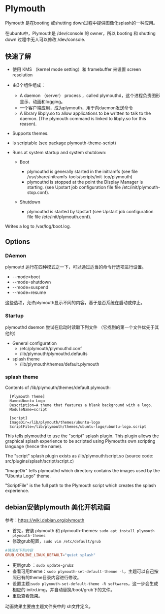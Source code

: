 # Plymouth

Plymouth 是在booting 或shutting down过程中提供图像化splash的一种应用。

在ubuntu中，Plymouth是 /dev/console 的 owner，所以 booting 和 shutting down 过程中无人可以修改 /dev/console.

## 快速了解

- 使用 KMS （kernel mode setting）和 framebuffer 来设置 screen resolution
- 由3个组件组成：
  - A daemon （server） process ，called plymouthd，这个进程负责图形显示、动画和logging。
  - 一个客户端应用，成为plymouth，用于向daemon发送命令
  - A library libply.so to allow applications to be written to talk to the daemon. (The plymouth command is linked to libply.so for this reason).

- Supports themes. 
- Is scriptable (see package plymouth-theme-script)

- Runs at system startup and system shutdown:
  - Boot
    - plymouthd is generally started in the initramfs (see file /usr/share/initramfs-tools/scripts/init-top/plymouth)
    - plymouthd is stopped at the point the Display Manager is starting. (see Upstart job configuration file file /etc/init/plymouth-stop.conf).

  - Shutdown
    - plymouthd is started by Upstart (see Upstart job configuration file file /etc/init/plymouth.conf).

Writes a log to /var/log/boot.log.


## Options

### DAemon
plymoutd 运行在四种模式之一下，可以通过适当的命令行选项进行设置。

- --mode=boot
- --mode=shutdown
- --mode=suspend
- --mode=resume

这些选项，允许plymouth显示不同的内容，基于是否系统在启动或停止。

### Startup

plymouthd daemon 尝试在启动时读取下列文件 （它找到的第一个文件优先于其他的）

- General configuration
  - /etc/plymouth/plymouthd.conf
  - /lib/plymouth/plymouthd.defaults
- splash theme
  - /lib/plymouth/themes/default.plymouth


### splash theme

Contents of /lib/plymouth/themes/default.plymouth:

```
  [Plymouth Theme]
  Name=Ubuntu Logo
  Description=A theme that features a blank background with a logo.
  ModuleName=script

  [script]
  ImageDir=/lib/plymouth/themes/ubuntu-logo
  ScriptFile=/lib/plymouth/themes/ubuntu-logo/ubuntu-logo.script
```

This tells plymouthd to use the "script" splash plugin. This plugin allows the graphical splash experience to be scripted using Plymouths own scripting language (hence the name).

The "script" splash plugin exists as /lib/plymouth/script.so (source code: src/plugins/splash/script/script.c)

"ImageDir" tells plymouthd which directory contains the images used by the "Ubuntu Logo" theme.

"ScriptFile" is the full path to the Plymouth script which creates the splash experience.

## debian安装plymouth 美化开机动画

参考：https://wiki.debian.org/plymouth

- 首先，安装 plymouth 和 plymouth-themes: `sudo apt install plymouth plymouth-themes`
- 修改grub配置，`sudo vim /etc/default/grub` 

```conf
#确保有下列内容
GRUB_CMDLINE_LINUX_DEFAULT="quiet splash"
```
- 更新grub ：`sudo update-grub2`
- 查看可用theme：`sudo plymouth-set-default-themoe -l`，主题可以自己按照已有的theme目录内容进行修改。
- 设置主题:`sudo plymouth-set-default-theme -R softwares`，这一步会生成相应的 initrd.img，并自动替换/boot/grub下的文件。
- 重启查看效果。

动画效果主要由主题文件夹中的 sh文件定义。
